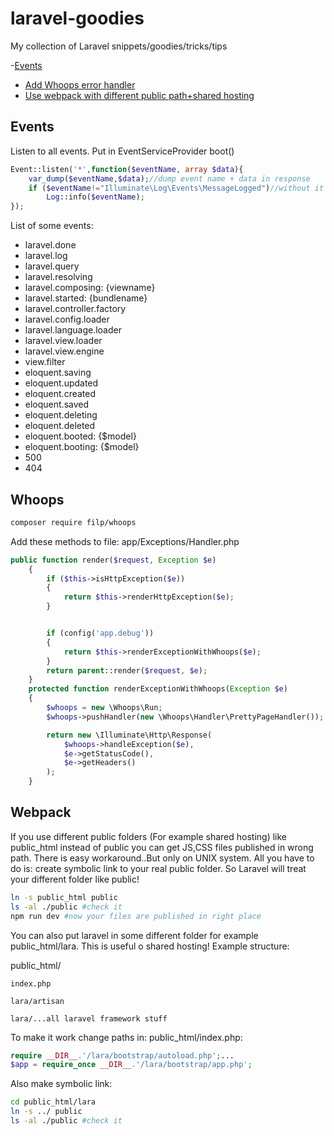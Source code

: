 # laravel-goodies
My collection of Laravel snippets/goodies/tricks/tips

-[Events](#events)
- [Add Whoops error handler](#whoops)
- [Use webpack with different public path+shared hosting](#webpack)


## Events
Listen to all events. Put in EventServiceProvider boot()
```php
Event::listen('*',function($eventName, array $data){
    var_dump($eventName,$data);//dump event name + data in response
    if ($eventName!="Illuminate\Log\Events\MessageLogged")//without it it will be recursion!
        Log::info($eventName);
});
```
List of some events:
- laravel.done
- laravel.log
- laravel.query
- laravel.resolving
- laravel.composing: {viewname}
- laravel.started: {bundlename}
- laravel.controller.factory
- laravel.config.loader
- laravel.language.loader
- laravel.view.loader
- laravel.view.engine
- view.filter
- eloquent.saving
- eloquent.updated
- eloquent.created
- eloquent.saved
- eloquent.deleting
- eloquent.deleted
- eloquent.booted: {$model}
- eloquent.booting: {$model}
- 500
- 404

## Whoops
```bash
composer require filp/whoops
```
Add these methods to file: app/Exceptions/Handler.php
```php
public function render($request, Exception $e)
    {
        if ($this->isHttpException($e))
        {
            return $this->renderHttpException($e);
        }


        if (config('app.debug'))
        {
            return $this->renderExceptionWithWhoops($e);
        }
        return parent::render($request, $e);
    }
    protected function renderExceptionWithWhoops(Exception $e)
    {
        $whoops = new \Whoops\Run;
        $whoops->pushHandler(new \Whoops\Handler\PrettyPageHandler());

        return new \Illuminate\Http\Response(
            $whoops->handleException($e),
            $e->getStatusCode(),
            $e->getHeaders()
        );
    }
```
## Webpack
If you use different public folders (For example shared hosting) like public_html instead of public you can get JS,CSS files published in wrong path. There is easy workaround..But only on UNIX system. All you have to do is: create symbolic link to your real public folder. So Laravel will treat your different folder like public!
```bash
ln -s public_html public 
ls -al ./public #check it
npm run dev #now your files are published in right place
```
You can also put laravel in some different folder for example public_html/lara. This is useful o shared hosting! Example structure:

public_html/

    index.php
    
    lara/artisan
    
    lara/...all laravel framework stuff
    
 To make it work change paths in: public_html/index.php:
 
 ```php
 require __DIR__.'/lara/bootstrap/autoload.php';...
 $app = require_once __DIR__.'/lara/bootstrap/app.php';
 ```
 
 Also make symbolic link:
 ```bash
 cd public_html/lara
 ln -s ../ public 
 ls -al ./public #check it
 ```
 
    
